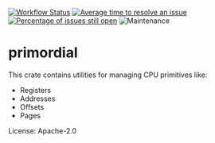 [![Workflow Status](https://github.com/enarx/primordial/workflows/test/badge.svg)](https://github.com/enarx/primordial/actions?query=workflow%3A%22test%22)
[![Average time to resolve an issue](https://isitmaintained.com/badge/resolution/enarx/primordial.svg)](https://isitmaintained.com/project/enarx/primordial "Average time to resolve an issue")
[![Percentage of issues still open](https://isitmaintained.com/badge/open/enarx/primordial.svg)](https://isitmaintained.com/project/enarx/primordial "Percentage of issues still open")
![Maintenance](https://img.shields.io/badge/maintenance-activly--developed-brightgreen.svg)

# primordial

This crate contains utilities for managing CPU primitives like:
  * Registers
  * Addresses
  * Offsets
  * Pages

License: Apache-2.0
